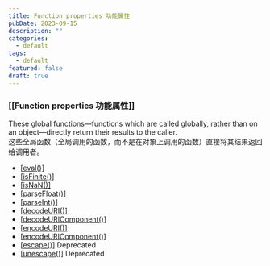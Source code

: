 ```yaml
---
title: Function properties 功能属性
pubDate: 2023-09-15
description: ""
categories:
  - default
tags:
  - default
featured: false
draft: true
---
```

### [[Function properties 功能属性]]

These global functions—functions which are called globally, rather than on an object—directly return their results to the caller.  
这些全局函数（全局调用的函数，而不是在对象上调用的函数）直接将其结果返回给调用者。

- [[eval()]](https://developer.mozilla.org/en-US/docs/Web/JavaScript/Reference/Global_Objects/eval)
- [[isFinite()]](https://developer.mozilla.org/en-US/docs/Web/JavaScript/Reference/Global_Objects/isFinite)
- [[isNaN()]](https://developer.mozilla.org/en-US/docs/Web/JavaScript/Reference/Global_Objects/isNaN)
- [[parseFloat()]](https://developer.mozilla.org/en-US/docs/Web/JavaScript/Reference/Global_Objects/parseFloat)
- [[parseInt()]](https://developer.mozilla.org/en-US/docs/Web/JavaScript/Reference/Global_Objects/parseInt)
- [[decodeURI()]](https://developer.mozilla.org/en-US/docs/Web/JavaScript/Reference/Global_Objects/decodeURI)
- [[decodeURIComponent()]](https://developer.mozilla.org/en-US/docs/Web/JavaScript/Reference/Global_Objects/decodeURIComponent)
- [[encodeURI()]](https://developer.mozilla.org/en-US/docs/Web/JavaScript/Reference/Global_Objects/encodeURI)
- [[encodeURIComponent()]](https://developer.mozilla.org/en-US/docs/Web/JavaScript/Reference/Global_Objects/encodeURIComponent)
- [[escape()]](https://developer.mozilla.org/en-US/docs/Web/JavaScript/Reference/Global_Objects/escape) Deprecated
- [[unescape()]](https://developer.mozilla.org/en-US/docs/Web/JavaScript/Reference/Global_Objects/unescape) Deprecated
